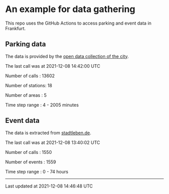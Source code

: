 # An example for data gathering

This repo uses the GitHub Actions to access parking and event data in Frankfurt.

## Parking data
The data is provided by the [open data collection of the city](https://www.offenedaten.frankfurt.de/).

The last call was at 2021-12-08 14:42:00 UTC

Number of calls   : 13602

Number of stations:    18

Number of areas   :     5

Time step range   :     4 -  2005 minutes


## Event data
The data is extracted from [stadtleben.de](https://stadtleben.de/frankfurt/).

The last call was at 2021-12-08 13:40:02 UTC

Number of calls   : 1550

Number of events  : 1559

Time step range   :    0 -   74 hours


----

Last updated at 2021-12-08 14:46:48 UTC
